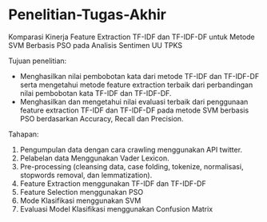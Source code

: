# Penelitian-Tugas-Akhir
Komparasi Kinerja Feature Extraction TF-IDF dan TF-IDF-DF untuk Metode SVM Berbasis PSO pada Analisis Sentimen UU TPKS

Tujuan penelitian:
- Menghasilkan nilai pembobotan kata dari metode TF-IDF dan TF-IDF-DF serta mengetahui metode feature extraction terbaik dari perbandingan nilai pembobotan kata TF-IDF dan TF-IDF-DF.
- Menghasilkan dan mengetahui nilai evaluasi terbaik dari penggunaan feature extraction TF-IDF dan TF-IDF-DF pada metode SVM berbasis PSO berdasarkan Accuracy, Recall dan Precision.

Tahapan:
1. Pengumpulan data dengan cara crawling menggunakan API twitter. 
2. Pelabelan data Menggunakan Vader Lexicon.
3. Pre-processing (cleansing data, case folding, tokenize, normalisasi, stopwords removal, dan lemmatization).
4. Feature Extraction menggunakan TF-IDF dan TF-IDF-DF
5. Feature Selection menggunakan PSO
6. Mode Klasifikasi menggunakan SVM
7. Evaluasi Model Klasifikasi menggunakan Confusion Matrix
